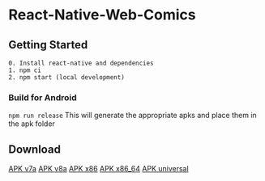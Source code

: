 # React-Native-Web-Comics

## Getting Started

```
0. Install react-native and dependencies
1. npm ci
2. npm start (local development)
```

### Build for Android
`npm run release` This will generate the appropriate apks and place them in the apk folder

## Download
[APK v7a](https://github.com/firebluetom/React-Native-Web-Comics/raw/master/apk/app-armeabi-v7a-release.apk)
[APK v8a](https://github.com/firebluetom/React-Native-Web-Comics/raw/master/apk/app-arm64-v8a-release.apk)
[APK x86](https://github.com/firebluetom/React-Native-Web-Comics/raw/master/apk/app-x86-release.apk)
[APK x86_64](https://github.com/firebluetom/React-Native-Web-Comics/raw/master/apk/app-x86_64-release.apk)
[APK universal](https://github.com/firebluetom/React-Native-Web-Comics/raw/master/apk/app-release.apk)